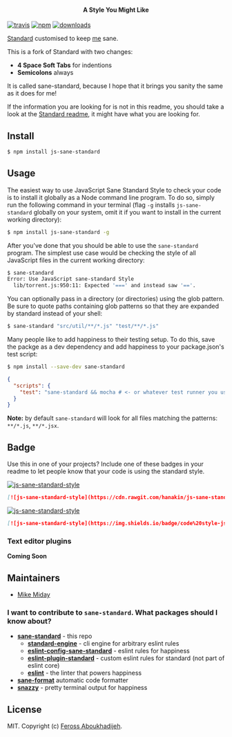 <h4 align="center">A Style You Might Like</h4>

[![travis][travis-image]][travis-url]
[![npm][npm-image]][npm-url]
[![downloads][downloads-image]][downloads-url]

[travis-image]: https://img.shields.io/travis/hanakin/js-sane-standard/master.svg
[travis-url]: https://travis-ci.org/hanakin/js-sane-standard
[npm-image]: https://img.shields.io/npm/v/js-sane-standard.svg
[npm-url]: https://npmjs.org/package/js-sane-standard
[downloads-image]: https://img.shields.io/npm/dm/js-sane-standard.svg
[downloads-url]: https://npmjs.org/package/js-sane-standard

[Standard](https://github.com/feross/standard) customised to keep [me](#maintainers) sane.

This is a fork of Standard with two changes:

- **4 Space Soft Tabs** for indentions
- **Semicolons** always

It is called sane-standard, because I hope that it brings you sanity the same as it does for me!

If the information you are looking for is not in this readme, you should take a look at the [Standard readme](https://github.com/feross/standard), it might have what you are looking for.

## Install

```bash
$ npm install js-sane-standard
```

## Usage

The easiest way to use JavaScript Sane Standard Style to check your code is to install it
globally as a Node command line program. To do so, simply run the following command in
your terminal (flag `-g` installs `js-sane-standard` globally on your system, omit it if you want
to install in the current working directory):

```bash
$ npm install js-sane-standard -g
```

After you've done that you should be able to use the `sane-standard` program. The simplest use
case would be checking the style of all JavaScript files in the current working directory:

```bash
$ sane-standard
Error: Use JavaScript sane-standard Style
  lib/torrent.js:950:11: Expected '===' and instead saw '=='.
```

You can optionally pass in a directory (or directories) using the glob pattern. Be sure to quote paths containing glob patterns so that they are expanded by standard instead of your shell:

```bash
$ sane-standard "src/util/**/*.js" "test/**/*.js"
```

Many people like to add happiness to their testing setup. To do this, save the packge as a dev dependency and add happiness to your package.json's test script:

```bash
$ npm install --save-dev sane-standard
```

```json
{
  "scripts": {
    "test": "sane-standard && mocha # <- or whatever test runner you use"
  }
}
```

**Note:** by default `sane-standard` will look for all files matching the patterns: `**/*.js`, `**/*.jsx`.

## Badge

Use this in one of your projects? Include one of these badges in your readme to
let people know that your code is using the standard style.

[![js-sane-standard-style](https://cdn.rawgit.com/hanakin/js-sane-standard/master/badge.svg)](https://github.com/hanakin/js-sane-standard)

```markdown
[![js-sane-standard-style](https://cdn.rawgit.com/hanakin/js-sane-standard/master/badge.svg)](https://github.com/hanakin/js-sane-standard)
```

[![js-sane-standard-style](https://img.shields.io/badge/code%20style-js-sane-standard-brightgreen.svg)](https://github.com/hanakin/js-sane-standard)

```markdown
[![js-sane-standard-style](https://img.shields.io/badge/code%20style-js-sane-standard-brightgreen.svg)](https://github.com/hanakin/js-sane-standard)
```

### Text editor plugins

**Coming Soon**

## Maintainers

- [Mike Miday](https://www.github.com/hanakin)

### I want to contribute to `sane-standard`. What packages should I know about?

- **[sane-standard](https://github.com/hanakin/js-sane-standard)** - this repo
  - **[standard-engine](https://github.com/flet/standard-engine)** - cli engine for arbitrary eslint rules
  - **[eslint-config-sane-standard](https://github.com/hanakin/eslint-config-sane-standard)** - eslint rules for happiness
  - **[eslint-plugin-standard](https://github.com/xjamundx/eslint-plugin-standard)** - custom eslint rules for standard (not part of eslint core)
  - **[eslint](https://github.com/eslint/eslint)** - the linter that powers happiness
- **[sane-format](https://github.com/hanakin/sane-format)** automatic code formatter
- **[snazzy](https://github.com/feross/snazzy)** - pretty terminal output for happiness

## License

MIT. Copyright (c) [Feross Aboukhadijeh](http://feross.org).
